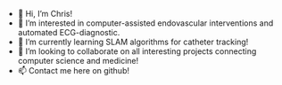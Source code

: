 - 👋 Hi, I’m Chris!
- 👀 I’m interested in computer-assisted endovascular interventions and automated ECG-diagnostic.
- 🌱 I’m currently learning SLAM algorithms for catheter tracking!
- 💞️ I’m looking to collaborate on all interesting projects connecting computer science and medicine!
- 📫 Contact me here on github!

